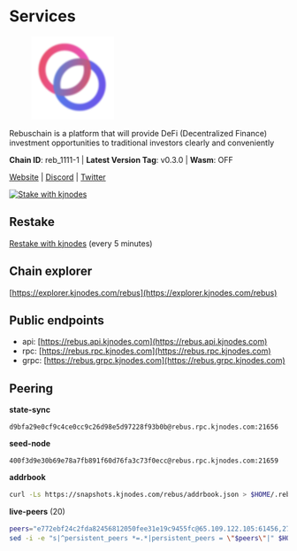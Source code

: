 # Services

<figure><img src="https://raw.githubusercontent.com/kj89/cosmos-images/main/logos/rebus.png" width="150" alt=""><figcaption></figcaption></figure>

Rebuschain is a platform that will provide DeFi (Decentralized Finance)  investment opportunities to traditional investors clearly and conveniently

**Chain ID**: reb_1111-1 | **Latest Version Tag**: v0.3.0 | **Wasm**: OFF

[Website](https://www.rebuschain.com) | [Discord](https://discord.gg/rebuschain) | [Twitter](https://twitter.com/RebusChain)

[![Stake with kjnodes](https://i.ibb.co/cr44Q8j/button-stake-with-kjnodes.png)](https://restake.app/rebus/rebusvaloper1vndzy8y55ylgpmmsc34uy8rm6kqlml6ffs9lrv)

## Restake

[Restake with kjnodes](https://restake.app/rebus/rebusvaloper1vndzy8y55ylgpmmsc34uy8rm6kqlml6ffs9lrv) (every 5 minutes)
## Chain explorer
[https://explorer.kjnodes.com/rebus](https://explorer.kjnodes.com/rebus)

## Public endpoints

* api: [https://rebus.api.kjnodes.com](https://rebus.api.kjnodes.com)
* rpc: [https://rebus.rpc.kjnodes.com](https://rebus.rpc.kjnodes.com)
* grpc: [https://rebus.grpc.kjnodes.com](https://rebus.grpc.kjnodes.com)

## Peering

**state-sync**

```text
d9bfa29e0cf9c4ce0cc9c26d98e5d97228f93b0b@rebus.rpc.kjnodes.com:21656
```

**seed-node**

```text
400f3d9e30b69e78a7fb891f60d76fa3c73f0ecc@rebus.rpc.kjnodes.com:21659
```

**addrbook**
```bash
curl -Ls https://snapshots.kjnodes.com/rebus/addrbook.json > $HOME/.rebusd/config/addrbook.json
```

**live-peers** (20)
```bash
peers="e772ebf24c2fda82456812050fee31e19c9455fc@65.109.122.105:61456,275d2614d24c8ac015a7712702fcb99cef67ef67@65.108.124.219:29656,1749a8f0aa533fc92c1212366c22c0993fbb1545@51.178.47.116:26656,c124ce0b508e8b9ed1c5b6957f362225659b5343@134.65.192.98:26656,b212d5740b2e11e54f56b072dc13b6134650cfb5@169.155.168.16:26656,d9bfa29e0cf9c4ce0cc9c26d98e5d97228f93b0b@65.109.88.38:21656,8f023504e27873141164b6fbf1c4b788ff8d533b@159.69.200.24:26656,b1dcbb37514fbe215be54079e71aa39dac7fd0ae@64.5.123.203:26656,b8613a7717b0ebaf2100c360cf13c92c4de33100@195.201.63.87:41666,5f29f14fe3dd7e1d86caa4d344e67ee81c32255f@65.109.37.228:26656,34e3178b6e0f25451fd690c15fc199d5a9bdfb9b@15.204.197.11:26656,ae67d4c37632435e0d5f27041f50af20d227bdc2@93.170.72.118:21656,05483a7ec0160b17de1ad8e7793c7502e70e5525@146.59.85.223:17256,b8137c688096d1abcf56942d335d061f212e6629@62.212.65.138:34656,ebc4d27be0c87f537b44250c2e22ad349dc59fb6@158.69.116.134:26656,3e319c765b7b48d518a2e3218efc317234b81681@142.132.159.188:26656,ff7031f45a97600076f72b9318167e3dfcd2a17e@65.21.136.170:52656,89ded0a3987d22e46b756fead439e2a4d25f23cb@185.144.99.30:26656,ff7621be29e39e9fdf07f2501e1a217201ca29ee@213.239.207.175:39656,89757803f40da51678451735445ad40d5b15e059@169.155.44.106:26656"
sed -i -e "s|^persistent_peers *=.*|persistent_peers = \"$peers\"|" $HOME/.rebusd/config/config.toml
```
